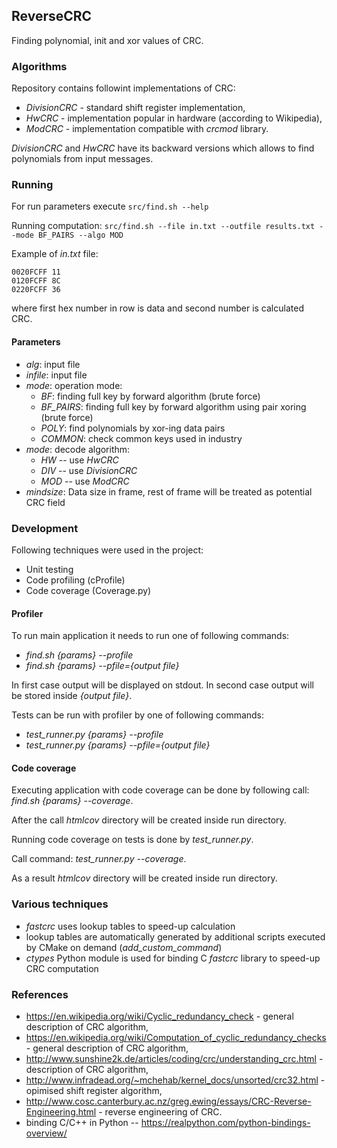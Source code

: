## ReverseCRC

Finding polynomial, init and xor values of CRC.


### Algorithms

Repository contains followint implementations of CRC:
* _DivisionCRC_ - standard shift register implementation,
* _HwCRC_ - implementation popular in hardware (according to Wikipedia),
* _ModCRC_ - implementation compatible with _crcmod_ library.

_DivisionCRC_ and _HwCRC_ have its backward versions which allows to find polynomials from input messages.


### Running

For run parameters execute `src/find.sh --help`

Running computation: `src/find.sh --file in.txt --outfile results.txt --mode BF_PAIRS --algo MOD`

Example of *in.txt* file:
```#comment
0020FCFF 11
0120FCFF 8C
0220FCFF 36
```
where first hex number in row is data and second number is calculated CRC.

#### Parameters

- *alg*: input file
- *infile*: input file
- *mode*: operation mode:
    - *BF*: finding full key by forward algorithm (brute force)
    - *BF_PAIRS*: finding full key by forward algorithm using pair xoring (brute force)
    - *POLY*: find polynomials by xor-ing data pairs
    - *COMMON*: check common keys used in industry
- *mode*: decode algorithm:
    - *HW* -- use *HwCRC*
    - *DIV* -- use *DivisionCRC*
    - *MOD* -- use *ModCRC*
- *mindsize*: Data size in frame, rest of frame will be treated as potential CRC field
  

### Development

Following techniques were used in the project:
* Unit testing 
* Code profiling (cProfile)
* Code coverage (Coverage.py)


#### Profiler

To run main application it needs to run one of following commands:
* *find.sh {params} --profile*
* *find.sh {params} --pfile={output file}*

In first case output will be displayed on stdout. In second case output will be stored inside *{output file}*. 

Tests can be run with profiler by one of following commands:
* *test_runner.py {params} --profile*
* *test_runner.py {params} --pfile={output file}*


#### Code coverage

Executing application with code coverage can be done by following call: *find.sh {params} --coverage*.

After the call _htmlcov_ directory will be created inside run directory.

Running code coverage on tests is done by *test_runner.py*.

Call command: *test_runner.py --coverage*.

As a result *htmlcov* directory will be created inside run directory.


### Various techniques

- *fastcrc* uses lookup tables to speed-up calculation
- lookup tables are automatically generated by additional scripts executed by CMake on demand (*add_custom_command*)
- *ctypes* Python module is used for binding C *fastcrc* library to speed-up CRC computation


### References

* https://en.wikipedia.org/wiki/Cyclic_redundancy_check - general description of CRC algorithm,
* https://en.wikipedia.org/wiki/Computation_of_cyclic_redundancy_checks - general description of CRC algorithm,
* http://www.sunshine2k.de/articles/coding/crc/understanding_crc.html - description of CRC algorithm,
* http://www.infradead.org/~mchehab/kernel_docs/unsorted/crc32.html - opimised shift register algorithm,
* http://www.cosc.canterbury.ac.nz/greg.ewing/essays/CRC-Reverse-Engineering.html - reverse engineering of CRC.
* binding C/C++ in Python -- https://realpython.com/python-bindings-overview/
